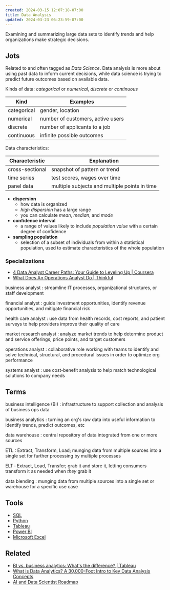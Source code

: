 ```yaml
---
created: 2024-03-15 12:07:18-07:00
title: Data Analysis
updated: 2024-03-23 06:23:59-07:00
---
```


Examining and summarizing large data sets to identify trends and help organizations make strategic decisions.

## Jots

Related to and often tagged as *Data Science*. Data analysis is more about using past data to inform current decisions, while data science is trying to predict future outcomes based on available data.

Kinds of data: *categorical* or *numerical*, *discrete* or *continuous*

|Kind|Examples|
|----|--------|
|categorical|gender, location|
|numerical|number of customers, active users|
|discrete|number of applicants to a job|
|continuous|infinite possible outcomes|

Data characteristics:

|Characteristic|Explanation|
|--------------|-----------|
|cross-sectional|snapshot of pattern or trend|
|time series|test scores, wages over time|
|panel data|multiple subjects and multiple points in time|

* **dispersion**
  * how data is organized
  * *high dispersion* has a large range
  * you can calculate *mean*, *median*, and *mode*
* **confidence interval**
  * a range of values likely to include *population value* with a certain degree of confidence
* **sampling population**
  * selection of a subset of individuals from within a statistical population, used to estimate characteristics of the whole population

### Specializations

* [4 Data Analyst Career Paths: Your Guide to Leveling Up | Coursera](https://www.coursera.org/articles/data-analyst-career-paths)
* [What Does An Operations Analyst Do | Thinkful](https://www.thinkful.com/blog/what-does-an-operations-analyst-do/)

business analyst
: streamline IT processes, organizational structures, or staff development

financial analyst
: guide investment opportunities, identify revenue opportunities, and mitigate financial risk

health care analyst
: use data from health records, cost reports, and patient surveys to help providers improve their quality of care

market research analyst
: analyze market trends to help determine product and service offerings, price points, and target customers

operations analyst
: collaborative role working with teams to identify and solve technical, structural, and procedural issues in order to optimize org performance

systems analyst
: use cost-benefit analysis to help match technological solutions to company needs

## Terms

business intelligence (BI)
: infrastructure to support collection and analysis of business ops data

business analytics
: turning an org's raw data into useful information to identify trends, predict outcomes, etc

data warehouse
: central repository of data integrated from one or more sources

ETL
: Extract, Transform, Load; munging data from multiple sources into a single set for further processing by multiple processes

ELT
: Extract, Load, Transfer; grab it and store it, letting consumers transform it as needed when *they* grab it

data blending
: munging data from multiple sources into a single set or warehouse for a specific use case

## Tools

* [SQL](SQL.md)
* [Python](Python.md)
* [Tableau](https://www.tableau.com)
* [Power BI](https://www.microsoft.com/en-us/power-platform/products/power-bi/)
* [Microsoft Excel](https://www.microsoft.com/en-us/microsoft-365/excel)

## Related

* [BI vs. business analytics: What's the difference? | Tableau](https://www.tableau.com/learn/articles/business-intelligence/bi-business-analytics)
* [What is Data Analytics? A 30,000-Foot Intro to Key Data Analysis Concepts](https://www.freecodecamp.org/news/a-30-000-foot-introduction-to-data-analytics-and-its-foundational-components/)
* [AI and Data Scientist Roadmap](https://roadmap.sh/ai-data-scientist)